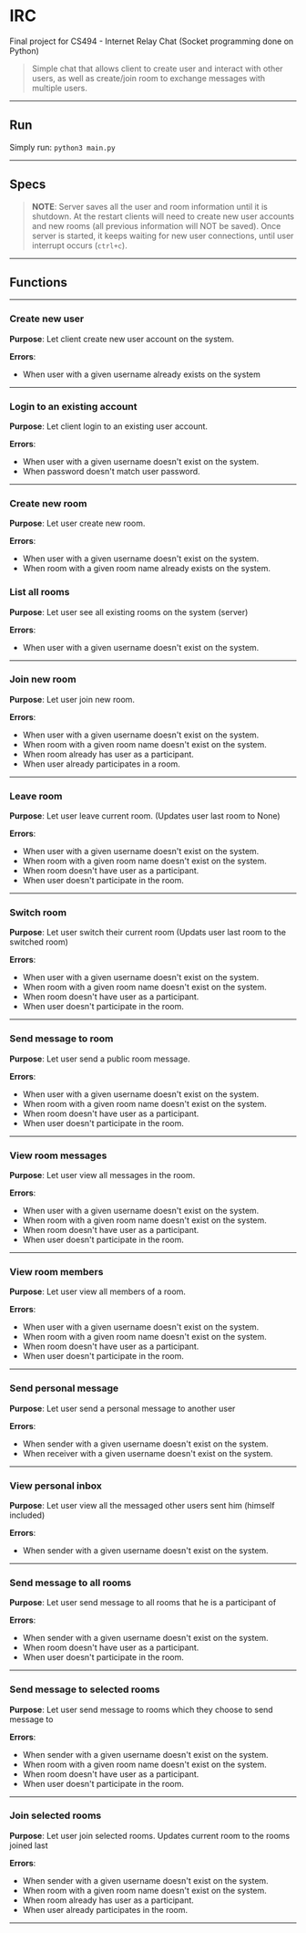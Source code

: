 # IRC

Final project for CS494 - Internet Relay Chat (Socket programming done on Python)

> Simple chat that allows client to create user and interact with other users, as well as create/join room to exchange messages with multiple users.

---

## Run

Simply run: `python3 main.py`

---

## Specs

> **NOTE**: Server saves all the user and room information until it is shutdown. At the restart clients will need to create new user accounts and new rooms (all previous information will NOT be saved). Once server is started, it keeps waiting for new user connections, until user interrupt occurs (`ctrl+c`). 

---

## Functions

---

### Create new user 	
**Purpose**: Let client create new user account on the system.

**Errors**:
- When user with a given username already exists on the system
---

### Login to an existing account 
**Purpose**: Let client login to an existing user account.

**Errors**:
- When user with a given username doesn't exist on the system. 
- When password doesn't match user password.
---

### Create new room
**Purpose**: Let user create new room.

**Errors**:
- When user with a given username doesn't exist on the system.
- When room with a given room name already exists on the system.

### List all rooms
**Purpose**: Let user see all existing rooms on the system (server)

**Errors**:
- When user with a given username doesn't exist on the system.
---

### Join new room
**Purpose**: Let user join new room.

**Errors**:
- When user with a given username doesn't exist on the system.
- When room with a given room name doesn't exist on the system.
- When room already has user as a participant.
- When user already participates in a room.
---

### Leave room
**Purpose**: Let user leave current room. (Updates user last room to None)

**Errors**:
- When user with a given username doesn't exist on the system.
- When room with a given room name doesn't exist on the system.
- When room doesn't have user as a participant.
- When user doesn't participate in the room.
---

### Switch room
**Purpose**: Let user switch their current room (Updats user last room to the switched room)

**Errors**:
- When user with a given username doesn't exist on the system.
- When room with a given room name doesn't exist on the system.
- When room doesn't have user as a participant.
- When user doesn't participate in the room.
---

### Send message to room
**Purpose**: Let user send a public room message.

**Errors**:
- When user with a given username doesn't exist on the system.
- When room with a given room name doesn't exist on the system.
- When room doesn't have user as a participant.
- When user doesn't participate in the room.
---

### View room messages
**Purpose**: Let user view all messages in the room.

**Errors**:
- When user with a given username doesn't exist on the system.
- When room with a given room name doesn't exist on the system.
- When room doesn't have user as a participant.
- When user doesn't participate in the room.
---

### View room members
**Purpose**: Let user view all members of a room.

**Errors**:
- When user with a given username doesn't exist on the system.
- When room with a given room name doesn't exist on the system.
- When room doesn't have user as a participant.
- When user doesn't participate in the room.
---

### Send personal message
**Purpose**: Let user send a personal message to another user

**Errors**:
- When sender with a given username doesn't exist on the system.
- When receiver with a given username doesn't exist on the system.
---

### View personal inbox
**Purpose**: Let user view all the messaged other users sent him (himself included)

**Errors**:
- When sender with a given username doesn't exist on the system.
---

### Send message to all rooms
**Purpose**: Let user send message to all rooms that he is a participant of

**Errors**:
- When sender with a given username doesn't exist on the system.
- When room doesn't have user as a participant.
- When user doesn't participate in the room.
---

### Send message to selected rooms
**Purpose**: Let user send message to rooms which they choose to send message to

**Errors**:
- When sender with a given username doesn't exist on the system.
- When room with a given room name doesn't exist on the system.
- When room doesn't have user as a participant.
- When user doesn't participate in the room.
---

### Join selected rooms
**Purpose**: Let user join selected rooms. Updates current room to the rooms joined last

**Errors**:
- When sender with a given username doesn't exist on the system.
- When room with a given room name doesn't exist on the system.
- When room already has user as a participant.
- When user already participates in the room.
---


